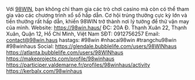 Với <a href="https://98win.haus/">98WIN</a>, bạn không chỉ tham gia các trò chơi casino mà còn có thể tham gia vào các chương trình xổ số hấp dẫn. Cơ hội trúng thưởng cực kỳ lớn và tiền thưởng rất hấp dẫn, khiến 98WIN trở thành nơi lý tưởng để thử vận may của mình.
Website: 
<a href="https://98win.haus/">https://98win.haus/</a>
ĐC: 20A Đ. Thạnh Xuân 22, Thạnh Xuân, Quận 12, Hồ Chí Minh, Việt Nam
SĐT: 0912756257
Email: contact@98win.haus
hastags: #98win #nhacai98win #trangchu98win #98winhaus
Social:
<a href="https://glendale.bubblelife.com/users/98WINhaus">https://glendale.bubblelife.com/users/98WINhaus</a>
<a href="https://atlanta.bubblelife.com/users/98WINhaus">https://atlanta.bubblelife.com/users/98WINhaus</a>
<a href="https://makeprojects.com/profile/98winhaus">https://makeprojects.com/profile/98winhaus</a>
<a href="https://participer.valdemarne.fr/profiles/98winhaus/activity">https://participer.valdemarne.fr/profiles/98winhaus/activity</a>
<a href="https://kerbalx.com/98winhaus">https://kerbalx.com/98winhaus</a>

